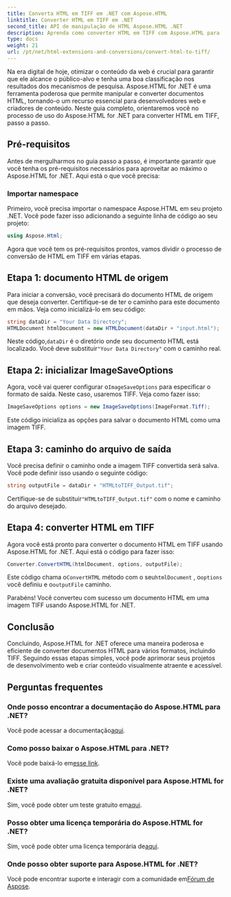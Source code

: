 ```yaml
---
title: Converta HTML em TIFF em .NET com Aspose.HTML
linktitle: Converter HTML em TIFF em .NET
second_title: API de manipulação de HTML Aspose.HTML .NET
description: Aprenda como converter HTML em TIFF com Aspose.HTML para .NET. Siga nosso guia passo a passo para otimização eficiente de conteúdo da web.
type: docs
weight: 21
url: /pt/net/html-extensions-and-conversions/convert-html-to-tiff/
---
```


Na era digital de hoje, otimizar o conteúdo da web é crucial para garantir que ele alcance o público-alvo e tenha uma boa classificação nos resultados dos mecanismos de pesquisa. Aspose.HTML for .NET é uma ferramenta poderosa que permite manipular e converter documentos HTML, tornando-o um recurso essencial para desenvolvedores web e criadores de conteúdo. Neste guia completo, orientaremos você no processo de uso do Aspose.HTML for .NET para converter HTML em TIFF, passo a passo.

## Pré-requisitos

Antes de mergulharmos no guia passo a passo, é importante garantir que você tenha os pré-requisitos necessários para aproveitar ao máximo o Aspose.HTML for .NET. Aqui está o que você precisa:

### Importar namespace

Primeiro, você precisa importar o namespace Aspose.HTML em seu projeto .NET. Você pode fazer isso adicionando a seguinte linha de código ao seu projeto:

```csharp
using Aspose.Html;
```

Agora que você tem os pré-requisitos prontos, vamos dividir o processo de conversão de HTML em TIFF em várias etapas.

## Etapa 1: documento HTML de origem

Para iniciar a conversão, você precisará do documento HTML de origem que deseja converter. Certifique-se de ter o caminho para este documento em mãos. Veja como inicializá-lo em seu código:

```csharp
string dataDir = "Your Data Directory";
HTMLDocument htmlDocument = new HTMLDocument(dataDir + "input.html");
```

 Neste código,`dataDir` é o diretório onde seu documento HTML está localizado. Você deve substituir`"Your Data Directory"` com o caminho real.

## Etapa 2: inicializar ImageSaveOptions

 Agora, você vai querer configurar o`ImageSaveOptions` para especificar o formato de saída. Neste caso, usaremos TIFF. Veja como fazer isso:

```csharp
ImageSaveOptions options = new ImageSaveOptions(ImageFormat.Tiff);
```

Este código inicializa as opções para salvar o documento HTML como uma imagem TIFF.

## Etapa 3: caminho do arquivo de saída

Você precisa definir o caminho onde a imagem TIFF convertida será salva. Você pode definir isso usando o seguinte código:

```csharp
string outputFile = dataDir + "HTMLtoTIFF_Output.tif";
```

 Certifique-se de substituir`"HTMLtoTIFF_Output.tif"` com o nome e caminho do arquivo desejado.

## Etapa 4: converter HTML em TIFF

Agora você está pronto para converter o documento HTML em TIFF usando Aspose.HTML for .NET. Aqui está o código para fazer isso:

```csharp
Converter.ConvertHTML(htmlDocument, options, outputFile);
```

 Este código chama o`ConvertHTML` método com o seu`htmlDocument` , o`options` você definiu e o`outputFile` caminho.

Parabéns! Você converteu com sucesso um documento HTML em uma imagem TIFF usando Aspose.HTML for .NET.

## Conclusão

Concluindo, Aspose.HTML for .NET oferece uma maneira poderosa e eficiente de converter documentos HTML para vários formatos, incluindo TIFF. Seguindo essas etapas simples, você pode aprimorar seus projetos de desenvolvimento web e criar conteúdo visualmente atraente e acessível.

## Perguntas frequentes

### Onde posso encontrar a documentação do Aspose.HTML para .NET?
 Você pode acessar a documentação[aqui](https://reference.aspose.com/html/net/).

### Como posso baixar o Aspose.HTML para .NET?
 Você pode baixá-lo em[esse link](https://releases.aspose.com/html/net/).

### Existe uma avaliação gratuita disponível para Aspose.HTML for .NET?
 Sim, você pode obter um teste gratuito em[aqui](https://releases.aspose.com/).

### Posso obter uma licença temporária do Aspose.HTML for .NET?
 Sim, você pode obter uma licença temporária de[aqui](https://purchase.aspose.com/temporary-license/).

### Onde posso obter suporte para Aspose.HTML for .NET?
 Você pode encontrar suporte e interagir com a comunidade em[Fórum de Aspose](https://forum.aspose.com/).